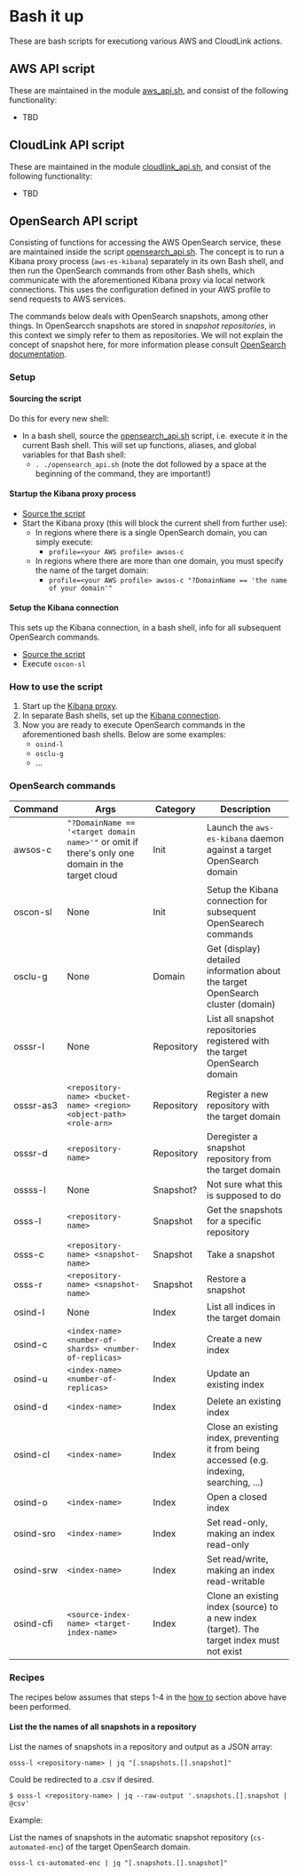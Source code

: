 # Bash it up

These are bash scripts for executiong various AWS and CloudLink actions.

## AWS API script

These are maintained in the module [aws_api.sh](./aws_api.sh), and consist of the following functionality:
- TBD

## CloudLink API script

These are maintained in the module [cloudlink_api.sh](./cloudlink_api.sh), and consist of the following functionality:
- TBD

## OpenSearch API script

Consisting of functions for accessing the AWS OpenSearch service, these are maintained inside the script [opensearch_api.sh](./opensearch_api.sh).
The concept is to run a Kibana proxy process (`aws-es-kibana`) separately in its own Bash shell, and then run the OpenSearch commands from other Bash shells, which communicate with the aforementioned Kibana proxy via local network connections.
This uses the configuration defined in your AWS profile to send requests to AWS services.

The commands below deals with OpenSearch snapshots, among other things.
In OpenSearcch snapshots are stored in _snapshot repositories_, in this context we simply refer to them as repositories.
We will not explain the concept of snapshot here, for more information please consult [OpenSearch documentation](https://docs.aws.amazon.com/opensearch-service/latest/developerguide/managedomains-snapshots.html). 

### Setup

#### Sourcing the script

Do this for every new shell:

- In a bash shell, source the [opensearch_api.sh](./opensearch_api.sh) script, i.e. execute it in the current Bash shell. This will set up functions, aliases, and global variables for that Bash shell:
   - `. ./opensearch_api.sh` (note the dot followed by a space at the beginning of the command, they are important!)

#### Startup the Kibana proxy process

- [Source the script](#sourcing-the-script)
- Start the Kibana proxy (this will block the current shell from further use):
   - In regions where there is a single OpenSearch domain, you can simply execute:
     - `profile=<your AWS profile> awsos-c`
   - In regions where there are more than one domain, you must specify the name of the target domain:
     - `profile=<your AWS profile> awsos-c "?DomainName == 'the name of your domain'"`

#### Setup the Kibana connection

This sets up the Kibana connection, in a bash shell, info for all subsequent OpenSearch commands.
   - [Source the script](#sourcing-the-script)
   - Execute `oscon-sl`

### How to use the script

1. Start up the [Kibana proxy](#startup-the-kibana-proxy-process).
1. In separate Bash shells, set up the [Kibana connection](#setup-the-kibana-connection).
1. Now you are ready to execute OpenSearch commands in the aforementioned bash shells. Below are some examples:
   - `osind-l`
   - `osclu-g`
   - ...

### OpenSearch commands

|Command|Args|Category|Description|
|--|--|--|--|
|awsos-c|`"?DomainName == '<target domain name>'"` or omit if there's only one domain in the target cloud|Init|Launch the `aws-es-kibana` daemon against a target OpenSearch domain|
|oscon-sl|None|Init|Setup the Kibana connection for subsequent OpenSearech commands|
|osclu-g|None|Domain|Get (display) detailed information about the target OpenSearch cluster (domain)|
|osssr-l|None|Repository|List all snapshot repositories registered with the target OpenSearch domain|
|osssr-as3|`<repository-name> <bucket-name> <region> <object-path> <role-arn>`|Repository|Register a new repository with the target domain|
|osssr-d|`<repository-name>`|Repository|Deregister a snapshot repository from the target domain|
|ossss-l|None|Snapshot?|Not sure what this is supposed to do|
|osss-l|`<repository-name>`|Snapshot|Get the snapshots for a specific repository|
|osss-c|`<repository-name> <snapshot-name>`|Snapshot|Take a snapshot|
|osss-r|`<repository-name> <snapshot-name>`|Snapshot|Restore a snapshot|
|osind-l|None|Index|List all indices in the target domain|
|osind-c|`<index-name> <number-of-shards> <number-of-replicas>`|Index|Create a new index|
|osind-u|`<index-name> <number-of-replicas>`|Index|Update an existing index|
|osind-d|`<index-name>`|Index|Delete an existing index|
|osind-cl|`<index-name>`|Index|Close an existing index, preventing it from being accessed (e.g. indexing, searching, ...)|
|osind-o|`<index-name>`|Index|Open a closed index|
|osind-sro|`<index-name>`|Index|Set read-only, making an index read-only|
|osind-srw|`<index-name>`|Index|Set read/write, making an index read-writable|
|osind-cfi|`<source-index-name> <target-index-name>`|Index|Clone an existing index (source) to a new index (target). The target index must not exist|

### Recipes

The recipes below assumes that steps 1-4 in the [how to](#how-to-use-the-script) section above have been performed.

#### List the the names of all snapshots in a repository

List the names of snapshots in  a repository and output as a JSON array:

`osss-l <repository-name> | jq "[.snapshots.[].snapshot]"`

Could be redirected to a .csv if desired.

`$ osss-l <repository-name> | jq --raw-output '.snapshots.[].snapshot | @csv'`

Example:

List the names of snapshots in the automatic snapshot repository (`cs-automated-enc`) of the target OpenSearch domain.

`osss-l cs-automated-enc | jq "[.snapshots.[].snapshot]"`